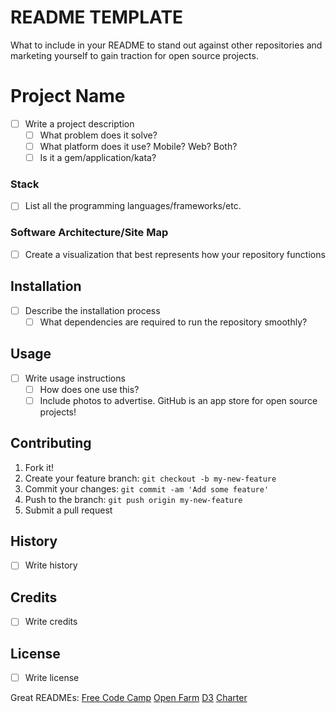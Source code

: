 # README TEMPLATE
What to include in your README to stand out against other repositories and marketing yourself to gain traction for open source projects. 

# Project Name

- [ ] Write a project description
  - [ ] What problem does it solve? 
  - [ ] What platform does it use? Mobile? Web? Both? 
  - [ ] Is it a gem/application/kata? 

### Stack
- [ ] List all the programming languages/frameworks/etc. 

### Software Architecture/Site Map
- [ ] Create a visualization that best represents how your repository functions

## Installation

- [ ] Describe the installation process
  - [ ] What dependencies are required to run the repository smoothly? 

## Usage

- [ ] Write usage instructions
  - [ ] How does one use this? 
  - [ ] Include photos to advertise. GitHub is an app store for open source projects! 

## Contributing

1. Fork it!
2. Create your feature branch: `git checkout -b my-new-feature`
3. Commit your changes: `git commit -am 'Add some feature'`
4. Push to the branch: `git push origin my-new-feature`
5. Submit a pull request

## History

- [ ] Write history

## Credits

- [ ] Write credits

## License

- [ ] Write license

Great READMEs: 
[Free Code Camp](https://github.com/FreeCodeCamp/FreeCodeCamp)
[Open Farm](https://github.com/openfarmcc/OpenFarm)
[D3](https://github.com/d3/d3)
[Charter](https://github.com/chartercc/Charter)
